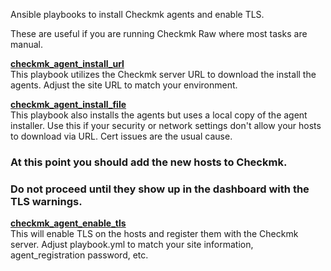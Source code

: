 Ansible playbooks to install Checkmk agents and enable TLS.

These are useful if you are running Checkmk Raw where most tasks are manual.

**<ins>checkmk_agent_install_url</ins>**  
This playbook utilizes the Checkmk server URL to download the install the agents. Adjust the site URL to match your environment.

**<ins>checkmk_agent_install_file</ins>**  
This playbook also installs the agents but uses a local copy of the agent installer. Use this if your security or network settings don't allow your hosts to download via URL. Cert issues are the usual cause.

### At this point you should add the new hosts to Checkmk.  
### Do not proceed until they show up in the dashboard with the TLS warnings.

**<ins>checkmk_agent_enable_tls</ins>**  
This will enable TLS on the hosts and register them with the Checkmk server. Adjust playbook.yml to match your site information, agent_registration password, etc.
